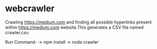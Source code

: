 # webcrawler
Crawling https://medium.com and finding all possible hyperlinks present
within https://medium.com website.This  generates a CSV file named crawler.csv.

Run Command- 
-> npm install
-> node crawler
